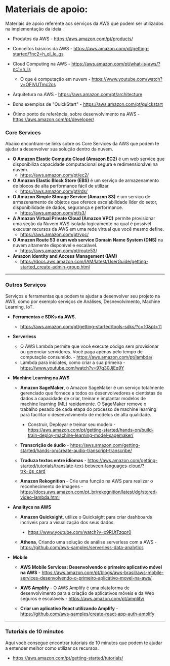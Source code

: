 # Materiais de apoio:

Materiais de apoio referente aos serviços da AWS que podem ser utilizados na implementação da ideia.

- Produtos da AWS - https://aws.amazon.com/pt/products/
- Conceitos básicos da AWS - https://aws.amazon.com/pt/getting-started/?nc2=h_ql_le_gs
- Cloud Computing na AWS - https://aws.amazon.com/pt/what-is-aws/?nc1=h_ls
    - O que é computação em nuvem - https://www.youtube.com/watch?v=OFIVUTmc2cs 

- Arquitetura na AWS - https://aws.amazon.com/pt/architecture
- Bons exemplos de "QuickStart" - https://aws.amazon.com/pt/quickstart
- Ótimo ponto de referência, sobre desenvolvimento na AWS - https://aws.amazon.com/pt/developer/ 

 ### Core Services

Abaixo encontram-se links sobre os Core Services da AWS que podem te ajudar a desenvolver sua solução dentro da nuvem.

- **O Amazon Elastic Compute Cloud (Amazon EC2)** é um web service que disponibiliza capacidade computacional segura e redimensionável na nuvem.
    - https://aws.amazon.com/pt/ec2/
- **O Amazon Elastic Block Store (EBS)** é um serviço de armazenamento de blocos de alta performance fácil de utilizar.
    - https://aws.amazon.com/pt/rds/
- **O Amazon Simple Storage Service (Amazon S3)** é um serviço de armazenamento de objetos que oferece escalabilidade líder do setor, disponibilidade de dados, segurança e performance.
    - https://aws.amazon.com/pt/s3/
- **A Amazon Virtual Private Cloud (Amazon VPC)** permite provisionar uma seção da Nuvem AWS isolada logicamente na qual é possível executar recursos da AWS em uma rede virtual que você mesmo define.
    - https://aws.amazon.com/pt/vpc/
- **O Amazon Route 53 é um web service Domain Name System (DNS)** na nuvem altamente disponível e escalável.
    - https://aws.amazon.com/pt/route53/
- **Amazon Identity and Access Management (IAM)**
    - https://docs.aws.amazon.com/IAM/latest/UserGuide/getting-started_create-admin-group.html

---

### Outros Serviços

Serviços e ferramentas que podem te ajudar a desenvolver seu projeto na AWS, como por exemplo serviços de Análises, Desnevolvimento, Machine Learning, IoT.

- **Ferramentas e SDKs da AWS.**
    - https://aws.amazon.com/pt/getting-started/tools-sdks/?c=10&pt=11

- **Serverless**
    - O AWS Lambda permite que você execute código sem provisionar ou gerenciar servidores. Você paga apenas pelo tempo de computação consumido. - https://aws.amazon.com/pt/lambda/
    - Lambda para iniciates, como criar a sua primeira - https://www.youtube.com/watch?v=97q30JjEq9Y

- **Machine Learning na AWS**
    - **Amazon SageMaker**, o Amazon SageMaker é um serviço totalmente gerenciado que fornece a todos os desenvolvedores e cientistas de dados a capacidade de criar, treinar e implantar modelos de machine learning (ML) rapidamente. O SageMaker remove o trabalho pesado de cada etapa do processo de machine learning para facilitar o desenvolvimento de modelos de alta qualidade.
        - Construir, Deployar e treinar seu modelo - https://aws.amazon.com/pt/getting-started/hands-on/build-train-deploy-machine-learning-model-sagemaker/

    - **Transcrição de áudio** - https://aws.amazon.com/getting-started/hands-on/create-audio-transcript-transcribe/

    - **Traduza textos entre idiomas** - https://aws.amazon.com/getting-started/tutorials/translate-text-between-languages-cloud/?trk=gs_card

    - **Amazon Rekognition** - Crie uma função na AWS para realizar o reconhecimento de imagens - https://docs.aws.amazon.com/pt_br/rekognition/latest/dg/stored-video-lambda.html

- **Analitycs na AWS**

    - **Amazon Quicksight**, utilize o Quicksight para criar dashboards incriveis para a visualização dos seus dados.
        - https://www.youtube.com/watch?v=x9RUtTzqpr0 

    - **Athena**, Criando uma solução de análise serverless com a AWS - https://github.com/aws-samples/serverless-data-analytics

- **Mobile**
    - **AWS Mobile Services: Desenvolvendo o primeiro aplicativo móvel na AWS** - https://aws.amazon.com/pt/blogs/aws-brasil/aws-mobile-services-desenvolvendo-o-primeiro-aplicativo-movel-na-aws/

    - **AWS Amplify** -  O AWS Amplify é uma plataforma de desenvolvimento para a criação de aplicativos móveis e da Web seguros e escaláveis - https://aws.amazon.com/pt/amplify/
    
    - **Criar um aplicativo React utilizando Amplify** - https://github.com/aws-samples/create-react-app-auth-amplify
---

### Tutoriais de 10 minutos

Aqui você consegue encontrar tutoriais de 10 minutos que podem te ajudar a entender melhor como utilizar os recursos.

- https://aws.amazon.com/pt/getting-started/tutorials/
